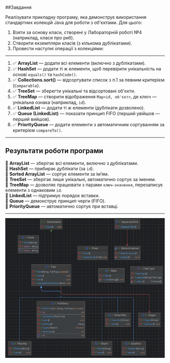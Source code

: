 
##Завдання

Реалізувати прикладну програму, яка демонструє використання стандартних колекцій Java для роботи з об'єктами. Для цього:

1. Взяти за основу класи, створені у Лабораторній роботі №4 (наприклад, класи про риб).
2. Створити екземпляри класів (з кількома дублікатами).
3. Провести наступні операції з колекціями:

---

1. ✅ **ArrayList** — додати всі елементи (включно з дублікатами).
2. ✅ **HashSet** — додати ті ж елементи, щоб перевірити унікальність на основі `equals()` та `hashCode()`.
3. ✅ **Collections.sort()** — відсортувати список з п.1 за певним критерієм (`Comparable`).
4. ✅ **TreeSet** — зберегти унікальні та відсортовані об'єкти.
5. ✅ **TreeMap** — створити відображення `Map<id, об'єкт>`, де ключ — унікальна ознака (наприклад, `id`).
6. ✅ **LinkedList** — додати ті ж елементи (дублікати дозволено).
7. ✅ **Queue (LinkedList)** — показати принцип FIFO (перший увійшов — перший вийшов).
8. ✅ **PriorityQueue** — додати елементи з автоматичним сортуванням за критерієм `compareTo()`.

---


## Результати роботи програми

🔹 **ArrayList** — зберігає всі елементи, включно з дублікатами.  
🔹 **HashSet** — прибирає дублікати (за `id`).  
🔹 **Sorted ArrayList** — сортує елементи за ім’ям.  
🔹 **TreeSet** — зберігає лише унікальні, автоматично сортує за іменем.  
🔹 **TreeMap** — дозволяє працювати з парами `ключ–значення`, перезаписує елементи з однаковим `id`.  
🔹 **LinkedList** — підтримує порядок вставки.  
🔹 **Queue** — демонструє принцип черги (FIFO).  
🔹 **PriorityQueue** — автоматично сортує при вставці.

---

![img_1.png](img_1.png)


